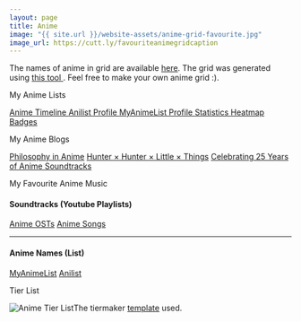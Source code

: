 ```yaml
---
layout: page
title: Anime
image: "{{ site.url }}/website-assets/anime-grid-favourite.jpg"
image_url: https://cutt.ly/favouriteanimegridcaption
---
```

The names of anime in grid are available <a href="https://cutt.ly/favouriteanimegridcaption"> here</a>. The grid was generated using <a href="https://github.com/paramrathour/Image-Grid-Generator"> this tool </a>. Feel free to make your own anime grid :).
<p></p>
<buttona class="accordion">My Anime Lists</buttona>
<div class="panel">
    <p></p>
    <a href="/blog/anime-timeline" class="button"> Anime Timeline </a>
    <!-- <a href="/blog/manga-timeline" class="button"> Manga Timeline </a> -->
    <a href="https://anilist.co/user/wrath3435/" class="button"> Anilist Profile </a>
    <a href="https://myanimelist.net/profile/wrath3435" class="button"> MyAnimeList Profile </a>
    <a href="https://anime.plus/wrath3435" class="button"> Statistics </a>
    <a href="https://malheatmap.com/users/wrath3435" class="button"> Heatmap </a>
    <a href="http://www.mal-badges.com/users/wrath3435" class="button"> Badges </a>
</div>
<p></p>
<buttona class="accordion">My Anime Blogs</buttona>
<div class="panel">
    <p></p>
    <a href="/blog/philosophy-in-anime" class="button">Philosophy in Anime</a>
    <a href="/blog/hunter-hunter-little-things" class="button">Hunter × Hunter × Little × Things</a>
    <a href="/blog/anime-soundtracks" class="button">Celebrating 25 Years of Anime Soundtracks</a>
</div>
<p></p>
<buttona class="accordion">My Favourite Anime Music</buttona>
<div class="panel">
    <p></p>
    <h4>Soundtracks (Youtube Playlists)</h4>
    <a href="/anime-osts" class="button">Anime OSTs</a>
    <a href="/anime-songs" class="button">Anime Songs</a>
    <hr>
    <h4>Anime Names (List)</h4>
    <a href="https://myanimelist.net/stacks/9687" class="button">MyAnimeList</a>
    <a href="https://anilist.co/user/wrath3435/animelist/Favourite%20Soundtracks" class="button">Anilist</a>
</div>
<p></p>
<buttona class="accordion">Tier List</buttona>
<div class="panel">
    <p></p>
    <span class="image main"><img src="{{ site.url }}/website-assets/anime-tier-list.jpg" alt="Anime Tier List" />The tiermaker <a href="https://tiermaker.com/create/anime-1587667">template</a> used.</span> 
</div>

